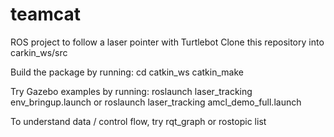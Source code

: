 # teamcat
ROS project to follow a laser pointer with Turtlebot
Clone this repository into carkin_ws/src

Build the package by running:
cd catkin_ws
catkin_make

Try Gazebo examples by running:
roslaunch laser_tracking env_bringup.launch
or
roslaunch laser_tracking amcl_demo_full.launch

To understand data / control flow, try
rqt_graph
or 
rostopic list
